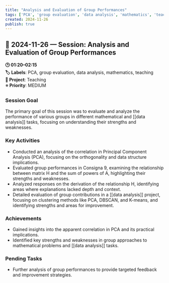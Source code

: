 ```yaml
---
title: "Analysis and Evaluation of Group Performances"
tags: ['PCA', 'group evaluation', 'data analysis', 'mathematics', 'teaching']
created: 2024-11-26
publish: true
---
```


## 📅 2024-11-26 — Session: Analysis and Evaluation of Group Performances

**🕒 01:20–02:15**  
**🏷️ Labels**: PCA, group evaluation, data analysis, mathematics, teaching  
**📂 Project**: Teaching  
**⭐ Priority**: MEDIUM  


### Session Goal
The primary goal of this session was to evaluate and analyze the performance of various groups in different mathematical and [[data analysis]] tasks, focusing on understanding their strengths and weaknesses.

### Key Activities
- Conducted an analysis of the correlation in Principal Component Analysis (PCA), focusing on the orthogonality and data structure implications.
- Evaluated group performances in Consigna 9, examining the relationship between matrix H and the sum of powers of A, highlighting their strengths and weaknesses.
- Analyzed responses on the derivation of the relationship H, identifying areas where explanations lacked depth and context.
- Detailed evaluation of group contributions in a [[data analysis]] project, focusing on clustering methods like PCA, DBSCAN, and K-means, and identifying strengths and areas for improvement.

### Achievements
- Gained insights into the apparent correlation in PCA and its practical implications.
- Identified key strengths and weaknesses in group approaches to mathematical problems and [[data analysis]] tasks.

### Pending Tasks
- Further analysis of group performances to provide targeted feedback and improvement strategies.
